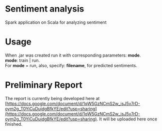 # Sentiment analysis
Spark application on Scala for analyzing sentiment

# Usage
When .jar was created run it with corresponding parameters: **mode**. <br />
**mode**: train | run. <br />
For **mode** = run, also, specify: **filename**, for predicted sentiments.

# Preliminary Report
The report is currently being developed here at [https://docs.google.com/document/d/1qW5GzNCmS2w_isJ5v7rD-oym2g_T0YiCuDujdgBfkYE/edit?usp=sharing](https://docs.google.com/document/d/1qW5GzNCmS2w_isJ5v7rD-oym2g_T0YiCuDujdgBfkYE/edit?usp=sharing). It will be uploaded here once finished.
